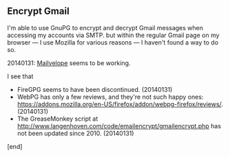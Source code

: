 ## Encrypt Gmail

I'm able to use GnuPG to encrypt and decrypt Gmail messages when accessing my accounts via SMTP. but within the regular Gmail page on my browser — I use Mozilla for various reasons — I haven't found a way to do so.

20140131: [Mailvelope](https://github.com/toberndo/mailvelope/releases) seems to be working.

I see that

 * FireGPG seems to have been discontinued. (20140131)
 * WebPG has only a few reviews, and they're not such happy ones: https://addons.mozilla.org/en-US/firefox/addon/webpg-firefox/reviews/. (20140131)
 * The GreaseMonkey script at http://www.langenhoven.com/code/emailencrypt/gmailencrypt.php has not been updated since 2010. (20140131)

[end]
